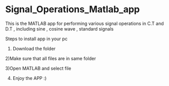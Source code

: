 # Signal_Operations_Matlab_app
This is the MATLAB app for performing various signal operations in C.T and D.T , including sine , cosine wave , standard signals 

Steps to install app in your pc

1) Download the folder

2)Make sure that all files are in same folder

3)Open MATLAB and select file

4) Enjoy the APP :)
